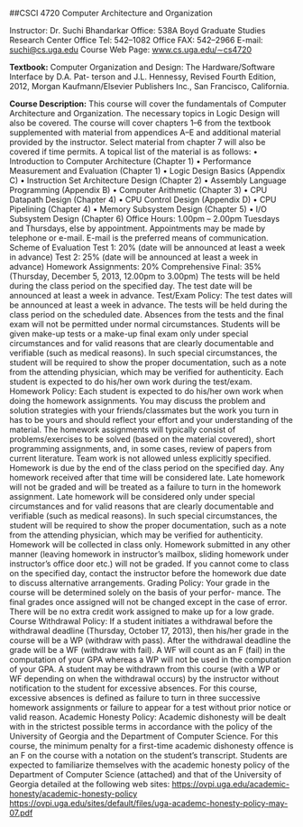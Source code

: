 ##CSCI 4720 Computer Architecture and Organization

Instructor: Dr. Suchi Bhandarkar
Office: 538A Boyd Graduate Studies Research Center
Office Tel: 542–1082
Office FAX: 542–2966
E-mail: suchi@cs.uga.edu
Course Web Page: www.cs.uga.edu/∼cs4720

**Textbook:** Computer Organization and Design: The Hardware/Software Interface by D.A. Pat-
terson and J.L. Hennessy, Revised Fourth Edition, 2012, Morgan Kaufmann/Elsevier Publishers
Inc., San Francisco, California.

**Course Description:** This course will cover the fundamentals of Computer Architecture and
Organization. The necessary topics in Logic Design will also be covered. The course will cover
chapters 1–6 from the textbook supplemented with material from appendices A–E and additional
material provided by the instructor. Select material from chapter 7 will also be covered if time
permits. A topical list of the material is as follows:
• Introduction to Computer Architecture (Chapter 1)
• Performance Measurement and Evaluation (Chapter 1)
• Logic Design Basics (Appendix C)
• Instruction Set Architecture Design (Chapter 2)
• Assembly Language Programming (Appendix B)
• Computer Arithmetic (Chapter 3)
• CPU Datapath Design (Chapter 4)
• CPU Control Design (Appendix D)
• CPU Pipelining (Chapter 4)
• Memory Subsystem Design (Chapter 5)
• I/O Subsystem Design (Chapter 6)
Office Hours: 1.00pm – 2.00pm Tuesdays and Thursdays, else by appointment. Appointments
may be made by telephone or e-mail. E-mail is the preferred means of communication.
Scheme of Evaluation
Test 1: 20% (date will be announced at least a week in advance)
Test 2: 25% (date will be announced at least a week in advance)
Homework Assignments: 20%
Comprehensive Final: 35% (Thursday, December 5, 2013, 12.00pm to 3.00pm)
The tests will be held during the class period on the specified day. The test date will be announced
at least a week in advance.
Test/Exam Policy: The test dates will be announced at least a week in advance. The tests
will be held during the class period on the scheduled date. Absences from the tests and the final
exam will not be permitted under normal circumstances. Students will be given make-up tests
or a make-up final exam only under special circumstances and for valid reasons that are clearly
documentable and verifiable (such as medical reasons). In such special circumstances, the student
will be required to show the proper documentation, such as a note from the attending physician,
which may be verified for authenticity. Each student is expected to do his/her own work during
the test/exam.
Homework Policy: Each student is expected to do his/her own work when doing the homework
assignments. You may discuss the problem and solution strategies with your friends/classmates
but the work you turn in has to be yours and should reflect your effort and your understanding of
the material. The homework assignments will typically consist of problems/exercises to be solved
(based on the material covered), short programming assignments, and, in some cases, review of
papers from current literature. Team work is not allowed unless explicitly specified. Homework is
due by the end of the class period on the specified day. Any homework received after that time
will be considered late. Late homework will not be graded and will be treated as a failure to turn
in the homework assignment. Late homework will be considered only under special circumstances
and for valid reasons that are clearly documentable and verifiable (such as medical reasons). In
such special circumstances, the student will be required to show the proper documentation, such
as a note from the attending physician, which may be verified for authenticity. Homework will be
collected in class only. Homework submitted in any other manner (leaving homework in instructor’s
mailbox, sliding homework under instructor’s office door etc.) will not be graded. If you cannot
come to class on the specified day, contact the instructor before the homework due date to discuss
alternative arrangements.
Grading Policy: Your grade in the course will be determined solely on the basis of your perfor-
mance. The final grades once assigned will not be changed except in the case of error. There will
be no extra credit work assigned to make up for a low grade.
Course Withdrawal Policy: If a student initiates a withdrawal before the withdrawal deadline
(Thursday, October 17, 2013), then his/her grade in the course will be a WP (withdraw with pass).
After the withdrawal deadline the grade will be a WF (withdraw with fail). A WF will count as an
F (fail) in the computation of your GPA whereas a WP will not be used in the computation of your
GPA. A student may be withdrawn from this course (with a WP or WF depending on when the
withdrawal occurs) by the instructor without notification to the student for excessive absences. For
this course, excessive absences is defined as failure to turn in three successive homework assignments
or failure to appear for a test without prior notice or valid reason.
Academic Honesty Policy: Academic dishonesty will be dealt with in the strictest possible
terms in accordance with the policy of the University of Georgia and the Department of Computer
Science. For this course, the minimum penalty for a first-time academic dishonesty offence is an
F on the course with a notation on the student’s transcript. Students are expected to familiarize
themselves with the academic honesty policy of the Department of Computer Science (attached)
and that of the University of Georgia detailed at the following web sites:
https://ovpi.uga.edu/academic-honesty/academic-honesty-policy
https://ovpi.uga.edu/sites/default/files/uga-academc-honesty-policy-may-07.pdf
